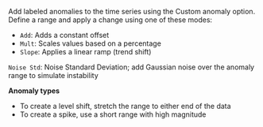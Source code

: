 Add labeled anomalies to the time series using the Custom anomaly option. Define a range and apply a change using one of these modes:

- `Add`: Adds a constant offset
- `Mult`: Scales values based on a percentage
- `Slope`: Applies a linear ramp (trend shift)

`Noise Std`: Noise Standard Deviation; add Gaussian noise over the anomaly range to simulate instability

**Anomaly types**
- To create a level shift, stretch the range to either end of the data
- To create a spike, use a short range with high magnitude